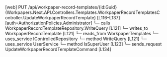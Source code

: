 [web] PUT /api/workpaper-record-templates/{id:Guid}  (Workpapers.Next.API.Controllers.Templates.WorkpaperRecordTemplatesController.UpdateWorkpaperRecordTemplate)  [L116–L137] [auth=AuthorizationPolicies.Administrator]
  └─ calls WorkpaperRecordTemplateRepository.WriteQuery [L121]
  └─ writes_to WorkpaperRecordTemplate [L121]
    └─ reads_from WorkpaperTemplates
  └─ uses_service IControlledRepository<WorkpaperRecordTemplate>
    └─ method WriteQuery [L121]
  └─ uses_service UserService
    └─ method IsSuperUser [L123]
  └─ sends_request UpdateWorkpaperRecordTemplateCommand [L134]

